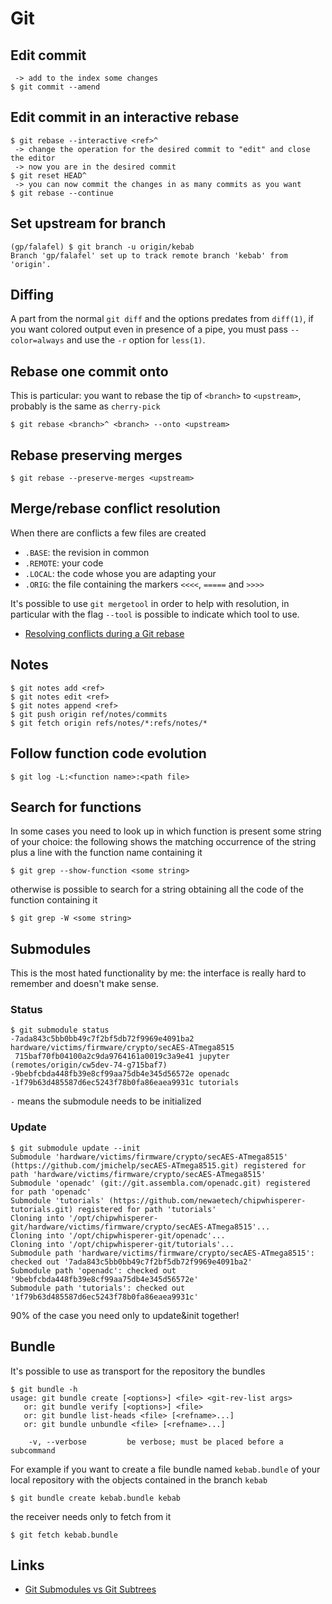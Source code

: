 # Git

## Edit commit

```
 -> add to the index some changes
$ git commit --amend
```

## Edit commit in an interactive rebase

```
$ git rebase --interactive <ref>^
 -> change the operation for the desired commit to "edit" and close the editor
 -> now you are in the desired commit
$ git reset HEAD^
 -> you can now commit the changes in as many commits as you want
$ git rebase --continue
```

## Set upstream for branch

```
(gp/falafel) $ git branch -u origin/kebab
Branch 'gp/falafel' set up to track remote branch 'kebab' from 'origin'.
```

## Diffing

A part from the normal ``git diff`` and the options predates from ``diff(1)``,
if you want colored output even in presence of a pipe, you must pass
``--color=always`` and use the ``-r`` option for ``less(1)``.

## Rebase one commit onto

This is particular: you want to rebase the tip of ``<branch>`` to ``<upstream>``,
probably is the same as ``cherry-pick``

```
$ git rebase <branch>^ <branch> --onto <upstream>
```

## Rebase preserving merges

```
$ git rebase --preserve-merges <upstream>
```

## Merge/rebase conflict resolution

When there are conflicts a few files are created

 - ``.BASE``: the revision in common
 - ``.REMOTE``: your code
 - ``.LOCAL``: the code whose you are adapting your
 - ``.ORIG``: the file containing the markers ``<<<<``, ``=====`` and ``>>>>``

It's possible to use ``git mergetool`` in order to help with resolution, in particular
with the flag ``--tool`` is possible to indicate which tool to use.

 - [Resolving conflicts during a Git rebase](https://codeinthehole.com/guides/resolving-conflicts-during-a-git-rebase/)

## Notes

```
$ git notes add <ref>
$ git notes edit <ref>
$ git notes append <ref>
$ git push origin ref/notes/commits
$ git fetch origin refs/notes/*:refs/notes/*
```

## Follow function code evolution

```
$ git log -L:<function name>:<path file>
```

## Search for functions

In some cases you need to look up in which function is present
some string of your choice: the following shows the matching occurrence
of the string plus a line with the function name containing it

```
$ git grep --show-function <some string>
```

otherwise is possible to search for a string obtaining all the code
of the function containing it

```
$ git grep -W <some string>
```

## Submodules

This is the most hated functionality by me: the interface is really hard to remember
and doesn't make sense.

### Status

```
$ git submodule status
-7ada843c5bb0bb49c7f2bf5db72f9969e4091ba2 hardware/victims/firmware/crypto/secAES-ATmega8515
 715baf70fb04100a2c9da9764161a0019c3a9e41 jupyter (remotes/origin/cw5dev-74-g715baf7)
-9bebfcbda448fb39e8cf99aa75db4e345d56572e openadc
-1f79b63d485587d6ec5243f78b0fa86eaea9931c tutorials
```
``-`` means the submodule needs to be initialized

### Update

```
$ git submodule update --init
Submodule 'hardware/victims/firmware/crypto/secAES-ATmega8515' (https://github.com/jmichelp/secAES-ATmega8515.git) registered for path 'hardware/victims/firmware/crypto/secAES-ATmega8515'
Submodule 'openadc' (git://git.assembla.com/openadc.git) registered for path 'openadc'
Submodule 'tutorials' (https://github.com/newaetech/chipwhisperer-tutorials.git) registered for path 'tutorials'
Cloning into '/opt/chipwhisperer-git/hardware/victims/firmware/crypto/secAES-ATmega8515'...
Cloning into '/opt/chipwhisperer-git/openadc'...
Cloning into '/opt/chipwhisperer-git/tutorials'...
Submodule path 'hardware/victims/firmware/crypto/secAES-ATmega8515': checked out '7ada843c5bb0bb49c7f2bf5db72f9969e4091ba2'
Submodule path 'openadc': checked out '9bebfcbda448fb39e8cf99aa75db4e345d56572e'
Submodule path 'tutorials': checked out '1f79b63d485587d6ec5243f78b0fa86eaea9931c'
```

90% of the case you need only to update&init together!

## Bundle

It's possible to use as transport for the repository the bundles

```
$ git bundle -h
usage: git bundle create [<options>] <file> <git-rev-list args>
   or: git bundle verify [<options>] <file>
   or: git bundle list-heads <file> [<refname>...]
   or: git bundle unbundle <file> [<refname>...]

    -v, --verbose         be verbose; must be placed before a subcommand
```

For example if you want to create a file bundle named ``kebab.bundle`` of your local repository with the
objects contained in the branch ``kebab``

```
$ git bundle create kebab.bundle kebab
```

the receiver needs only to fetch from it

```
$ git fetch kebab.bundle
```

## Links

 - [Git Submodules vs Git Subtrees](https://codewinsarguments.co/2016/05/01/git-submodules-vs-git-subtrees/)

